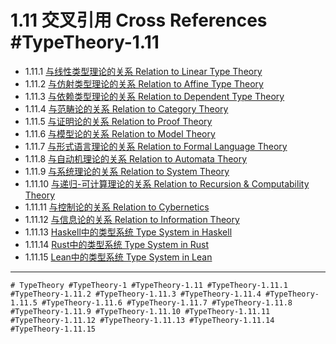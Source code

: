 # 1.11 交叉引用 Cross References #TypeTheory-1.11

- 1.11.1 [与线性类型理论的关系 Relation to Linear Type Theory](../LinearTypeTheory/definition.md)
- 1.11.2 [与仿射类型理论的关系 Relation to Affine Type Theory](../AffineTypeTheory/definition.md)
- 1.11.3 [与依赖类型理论的关系 Relation to Dependent Type Theory](../HOTT/definition.md)
- 1.11.4 [与范畴论的关系 Relation to Category Theory](../CategoryTheory/definition.md)
- 1.11.5 [与证明论的关系 Relation to Proof Theory](../ProofTheory/definition.md)
- 1.11.6 [与模型论的关系 Relation to Model Theory](../ModelTheory/definition.md)
- 1.11.7 [与形式语言理论的关系 Relation to Formal Language Theory](../FormalLanguageTheory/definition.md)
- 1.11.8 [与自动机理论的关系 Relation to Automata Theory](../AutomataTheory/definition.md)
- 1.11.9 [与系统理论的关系 Relation to System Theory](../SystemTheory/definition.md)
- 1.11.10 [与递归-可计算理论的关系 Relation to Recursion & Computability Theory](../Recursion_Computability_Theory/definition.md)
- 1.11.11 [与控制论的关系 Relation to Cybernetics](../Cybernetics/definition.md)
- 1.11.12 [与信息论的关系 Relation to Information Theory](../InformationTheory/definition.md)
- 1.11.13 [Haskell中的类型系统 Type System in Haskell](../TypeTheory/comparison.md)
- 1.11.14 [Rust中的类型系统 Type System in Rust](../TypeTheory/comparison.md)
- 1.11.15 [Lean中的类型系统 Type System in Lean](../TypeTheory/comparison.md)

---

`# TypeTheory #TypeTheory-1 #TypeTheory-1.11 #TypeTheory-1.11.1 #TypeTheory-1.11.2 #TypeTheory-1.11.3 #TypeTheory-1.11.4 #TypeTheory-1.11.5 #TypeTheory-1.11.6 #TypeTheory-1.11.7 #TypeTheory-1.11.8 #TypeTheory-1.11.9 #TypeTheory-1.11.10 #TypeTheory-1.11.11 #TypeTheory-1.11.12 #TypeTheory-1.11.13 #TypeTheory-1.11.14 #TypeTheory-1.11.15`
